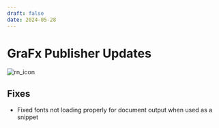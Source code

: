 ```yaml
---
draft: false
date: 2024-05-28
---
```


# GraFx Publisher Updates

![rn_icon](/assets/icon-GraFx-Publisher.svg)

<!-- more -->

## Fixes

- Fixed fonts not loading properly for document output when used as a snippet
